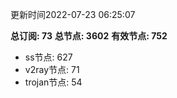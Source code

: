 更新时间2022-07-23 06:25:07

**总订阅: 73**
**总节点: 3602**
**有效节点: 752**
- ss节点: 627
- v2ray节点: 71
- trojan节点: 54
